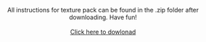 <p align="center">All instructions for texture pack can be found in the .zip folder after downloading. Have fun!<br><br>
<a href="http://www.mediafire.com/file/m697xiiqabqhafn/majotxt.zip/file" title="Download Majo TXT">Click here to dowlonad</a></p>
